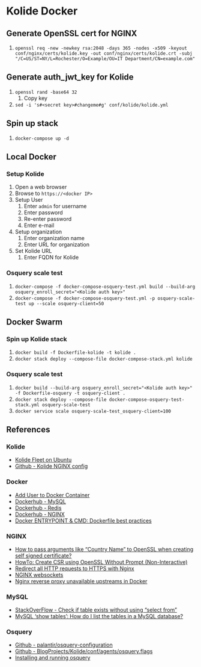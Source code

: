 # Kolide Docker

## Generate OpenSSL cert for NGINX
1. `openssl req -new -newkey rsa:2048 -days 365 -nodes -x509 -keyout conf/nginx/certs/kolide.key -out conf/nginx/certs/kolide.crt -subj "/C=US/ST=NY/L=Rochester/O=Example/OU=IT Department/CN=example.com"`

## Generate auth_jwt_key for Kolide
1. `openssl rand -base64 32`
    1. Copy key
1. `sed -i 's#<secret key>#changeme#g' conf/kolide/kolide.yml`

## Spin up stack
1. `docker-compose up -d`

## Local Docker
### Setup Kolide
1. Open a web browser
1. Browse to `https://<docker IP>`
1. Setup User
    1. Enter `admin` for username
    1. Enter password   
    1. Re-enter password
    1. Enter e-mail
1. Setup organization
    1. Enter organization name
    1. Enter URL for organization
1. Set Kolide URL
    1. Enter FQDN for Kolide

### Osquery scale test
1. `docker-compose -f docker-compose-osquery-test.yml build --build-arg osquery_enroll_secret="<Kolide auth key>"`
1. `docker-compose -f docker-compose-osquery-test.yml -p osquery-scale-test up --scale osquery-client=50`

## Docker Swarm
### Spin up Kolide stack
1. `docker build -f Dockerfile-kolide -t kolide .`
1. `docker stack deploy --compose-file docker-compose-stack.yml kolide`

### Osquery scale test
1. `docker build --build-arg osquery_enroll_secret="<Kolide auth key>" -f Dockerfile-osquery -t osquery-client .`
1. `docker stack deploy --compose-file docker-compose-osquery-test-stack.yml osquery-scale-test`
1. `docker service scale osquery-scale-test_osquery-client=100` 

## References 
### Kolide
* [Kolide Fleet on Ubuntu](https://github.com/kolide/fleet/blob/master/docs/infrastructure/fleet-on-ubuntu.md)
* [Github - Kolide NGINX config](https://github.com/Benster900/BlogProjects/blob/master/Kolide/conf/nginx/nginx_kolide.conf)

### Docker
* [Add User to Docker Container](https://stackoverflow.com/questions/27701930/add-user-to-docker-container)
* [Dockerhub - MySQL](https://hub.docker.com/_/mysql)
* [Dockerhub - Redis](https://hub.docker.com/_/redis)
* [Dockerhub - NGINX](https://hub.docker.com/_/nginx)
* [Docker ENTRYPOINT & CMD: Dockerfile best practices](https://medium.freecodecamp.org/docker-entrypoint-cmd-dockerfile-best-practices-abc591c30e21)

### NGINX
* [How to pass arguments like “Country Name” to OpenSSL when creating self signed certificate?](https://superuser.com/questions/1160382/how-to-pass-arguments-like-country-name-to-openssl-when-creating-self-signed-c)
* [HowTo: Create CSR using OpenSSL Without Prompt (Non-Interactive)](https://www.shellhacks.com/create-csr-openssl-without-prompt-non-interactive/)
* [Redirect all HTTP requests to HTTPS with Nginx](https://bjornjohansen.no/redirect-to-https-with-nginx)
* [NGINX websockets](https://www.nginx.com/blog/websocket-nginx/)
* [Nginx reverse proxy unavailable upstreams in Docker](https://ilhicas.com/2018/04/14/Nginx-Upstream-Unavalailble-Docker.html)

### MySQL 
* [StackOverFlow - Check if table exists without using “select from”](https://stackoverflow.com/questions/8829102/check-if-table-exists-without-using-select-from)
* [MySQL ‘show tables’: How do I list the tables in a MySQL database?](https://alvinalexander.com/blog/post/mysql/list-tables-in-mysql-database)

### Osquery
* [Github - palantir/osquery-configuration](https://raw.githubusercontent.com/palantir/osquery-configuration/master/Classic/Servers/Linux/osquery.conf)
* [Github - BlogProjects/Kolide/conf/agents/osquery.flags](https://github.com/CptOfEvilMinions/BlogProjects/blob/master/Kolide/conf/agents/osquery.flags)
* [Installing and running osquery](https://github.com/kolide/fleet/blob/master/docs/infrastructure/fleet-on-ubuntu.md)